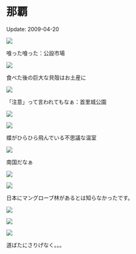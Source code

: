 # 那覇

Update: 2009-04-20

![](20090420_0.jpg)

喰った喰った：公設市場

![](20090420_1.jpg)

食べた後の巨大な貝殻はお土産に

![](20090420_2.jpg)

「注意」って言われてもなぁ：首里城公園

![](20090420_3.jpg)

![](20090420_4.jpg)

蝶がひらひら飛んでいる不思議な温室

![](20090420_5.jpg)

南国だなぁ

![](20090420_6.jpg)

![](20090420_7.jpg)

日本にマングローブ林があるとは知らなかったです。

![](20090420_8.jpg)

![](20090420_9.jpg)

![](20090420_10.jpg)

道ばたにさりげなく。。。
